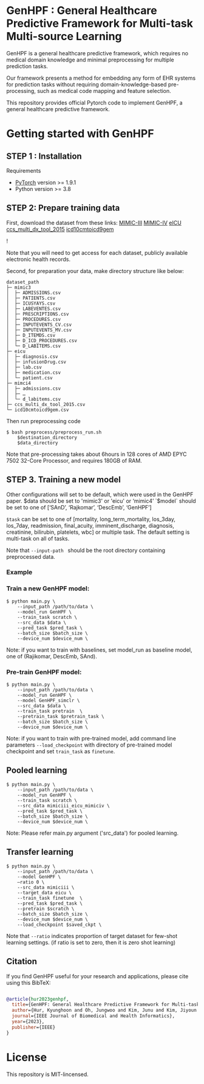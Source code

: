 # GenHPF : General Healthcare Predictive Framework for Multi-task Multi-source Learning

GenHPF is a general healthcare predictive framework, which requires no medical domain knowledge and minimal preprocessing for multiple prediction tasks. 

Our framework presents a method for embedding any form of EHR systems for prediction tasks without requiring domain-knowledge-based pre-processing, such as medical code mapping and feature selection.  
				
This repository provides official Pytorch code to implement GenHPF, a general healthcare predictive framework.

# Getting started with GenHPF
## STEP 1 : Installation
Requirements

* [PyTorch](http://pytorch.org/) version >= 1.9.1
* Python version >= 3.8

## STEP 2: Prepare training data
First, download the dataset from these links: 
	[MIMIC-III](https://physionet.org/content/mimiciii/1.4/)
[MIMIC-IV](https://physionet.org/content/mimiciv/2.0/)
[eICU](https://physionet.org/content/eicu-crd/2.0/)
[ccs_multi_dx_tool_2015](https://www.hcup-us.ahrq.gov/toolssoftware/ccs/Multi_Level_CCS_2015.zip)
[icd10cmtoicd9gem](https://data.nber.org/gem/icd10cmtoicd9gem.csv)
	
!

Note that you will need to get access for each dataset, publicly available electronic health records. 

Second, for preparation your data, make directory structure like below:
```
dataset_path
├─ mimic3
│  ├─ ADMISSIONS.csv
│  ├─ PATIENTS.csv
│  ├─ ICUSYAYS.csv
│  ├─ LABEVENTES.csv
│  ├─ PRESCRIPTIONS.csv
│  ├─ PROCEDURES.csv
│  ├─ INPUTEVENTS_CV.csv
│  ├─ INPUTEVENTS_MV.csv
│  ├─ D_ITEMDS.csv
│  ├─ D_ICD_PROCEDURES.csv
│  └─ D_LABITEMS.csv
├─ eicu
│  ├─ diagnosis.csv
│  ├─ infusionDrug.csv
│  ├─ lab.csv
│  ├─ medication.csv
│  └─ patient.csv
├─ mimci4
│  ├─ admissions.csv
│  ├─ …
│  └─ d_labitems.csv
├─ ccs_multi_dx_tool_2015.csv
└─ icd10cmtoicd9gem.csv

```
Then run preprocessing code
```shell script
$ bash preprocess/preprocess_run.sh 
    $destination_directory
    $data_directory 
```
Note that pre-processing takes about 6hours in 128 cores of AMD EPYC 7502 32-Core Processor, and requires 180GB of RAM.


## STEP 3. Training a new model
Other configurations will set to be default, which were used in the GenHPF paper.
$data should be set to 'mimic3' or 'eicu' or ‘mimic4’ 
`$model` should be set to one of [‘SAnD’, ‘Rajkomar’, ‘DescEmb’, ‘GenHPF’]

`$task` can be set to one of [mortality, long_term_mortality, los_3day, los_7day, readmission, final_acuity, imminent_discharge, diagnosis, creatinine, bilirubin, platelets, wbc] or multiple task.
The default setting is multi-task on all of tasks.

Note that `--input-path ` should be the root directory containing preprocessed data.
### Example
### Train a new GenHPF model:

```shell script
$ python main.py \
    --input_path /path/to/data \
    --model_run GenHPF \
    --train_task scratch \
    --src_data $data \
    --pred_task $pred_task \
    --batch_size $batch_size \
    --device_num $device_num \
```
Note: if you want to train with baselines, set model_run as baseline model, one of (Rajikomar, DescEmb, SAnd).

### Pre-train GenHPF model:

```shell script
$ python main.py \
    --input_path /path/to/data \
    --model_run GenHPF \
    --model GenHPF_simclr \
    --src_data $data \
    --train_task pretrain  \
    --pretrain_task $pretrain_task \
    --batch_size $batch_size \
    --device_num $device_num \
```

Note: if you want to train with pre-trained model, add command line parameters `--load_checkpoint` with directory of pre-trained model checkpoint and set `train_task` as `finetune`.

## Pooled learning 
```shell script
$ python main.py \
    --input_path /path/to/data \
    --model_run GenHPF \
    --train_task scratch \
    --src_data mimiciii_eicu_mimiciv \
    --pred_task $pred_task \
    --batch_size $batch_size \
    --device_num $device_num \
```

Note: Please refer main.py argument ('src_data') for pooled learning.

## Transfer learning
```shell script
$ python main.py \
    --input_path /path/to/data \
    --model GenHPF \
    –ratio 0 \
    --src_data mimiciii \
    --target_data eicu \
    --train_task finetune  \
    --pred_task $pred_task \
    --pretrain $scratch \
    --batch_size $batch_size \
    --device_num $device_num \
    --load_checkpoint $saved_ckpt \
```

Note that `--ratio` indicates proportion of target dataset for few-shot learning settings. (if ratio is set to zero, then it is zero shot learning) 

## Citation
If you find GenHPF useful for your research and applications, please cite using this BibTeX:
```bibtex

@article{hur2023genhpf,
  title={GenHPF: General Healthcare Predictive Framework for Multi-task Multi-source Learning},
  author={Hur, Kyunghoon and Oh, Jungwoo and Kim, Junu and Kim, Jiyoun and Lee, Min Jae and Cho, Eunbyeol and Moon, Seong-Eun and Kim, Young-Hak and Atallah, Louis and Choi, Edward},
  journal={IEEE Journal of Biomedical and Health Informatics},
  year={2023},
  publisher={IEEE}
}
```

# License
This repository is MIT-lincensed.
